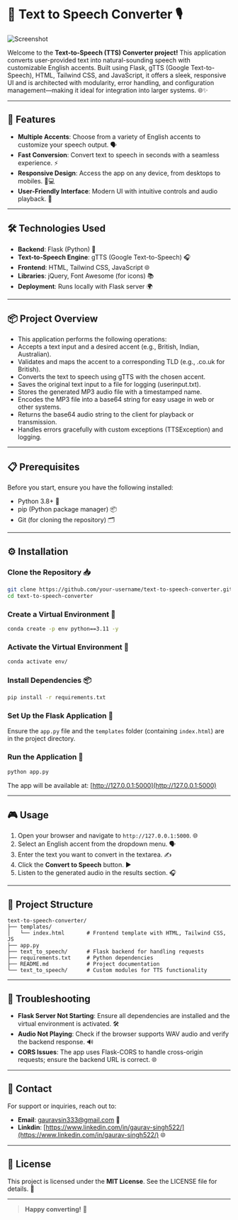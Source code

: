 # 📢 Text to Speech Converter 🎙️
![Screenshot](./images/Screenshot_26-5-2025_223812_127.0.0.1.jpeg)

Welcome to the **Text-to-Speech (TTS) Converter project!** This application converts user-provided text into natural-sounding speech with customizable English accents. Built using Flask, gTTS (Google Text-to-Speech), HTML, Tailwind CSS, and JavaScript, it offers a sleek, responsive UI and is architected with modularity, error handling, and configuration management—making it ideal for integration into larger systems. 🌐✨



---

## 🚀 Features

- **Multiple Accents**: Choose from a variety of English accents to customize your speech output. 🗣️  
- **Fast Conversion**: Convert text to speech in seconds with a seamless experience. ⚡  
- **Responsive Design**: Access the app on any device, from desktops to mobiles. 📱💻  
- **User-Friendly Interface**: Modern UI with intuitive controls and audio playback. 🎨  

---

## 🛠️ Technologies Used

- **Backend**: Flask (Python) 🐍
- **Text-to-Speech Engine**: gTTS (Google Text-to-Speech) 🎧
- **Frontend**: HTML, Tailwind CSS, JavaScript 🌐  
- **Libraries**: jQuery, Font Awesome (for icons) 📚  
- **Deployment**: Runs locally with Flask server 🌍  

---

## 📦 Project Overview
- This application performs the following operations:
- Accepts a text input and a desired accent (e.g., British, Indian, Australian).
- Validates and maps the accent to a corresponding TLD (e.g., .co.uk for British).
- Converts the text to speech using gTTS with the chosen accent.
- Saves the original text input to a file for logging (userinput.txt).
- Stores the generated MP3 audio file with a timestamped name.
- Encodes the MP3 file into a base64 string for easy usage in web or other systems.
- Returns the base64 audio string to the client for playback or transmission.
- Handles errors gracefully with custom exceptions (TTSException) and logging.

---

## 📋 Prerequisites

Before you start, ensure you have the following installed:

- Python 3.8+ 🐍  
- pip (Python package manager) 📦  
- Git (for cloning the repository) 🗂️  

---

## ⚙️ Installation

### Clone the Repository 📥
```bash
git clone https://github.com/your-username/text-to-speech-converter.git
cd text-to-speech-converter
````

### Create a Virtual Environment 🧪

```bash
conda create -p env python==3.11 -y
```

### Activate the Virtual Environment 🧪

```bash
conda activate env/
```

### Install Dependencies 📦

```bash
pip install -r requirements.txt
```

### Set Up the Flask Application 🚀

Ensure the `app.py` file and the `templates` folder (containing `index.html`) are in the project directory.

### Run the Application 🌟

```bash
python app.py
```

The app will be available at: [http://127.0.0.1:5000](http://127.0.0.1:5000)

---

## 🎮 Usage

1. Open your browser and navigate to `http://127.0.0.1:5000`. 🌐
2. Select an English accent from the dropdown menu. 🗣️
3. Enter the text you want to convert in the textarea. ✍️
4. Click the **Convert to Speech** button. ▶️
5. Listen to the generated audio in the results section. 🎧

---

## 📂 Project Structure

```
text-to-speech-converter/
├── templates/
│   └── index.html       # Frontend template with HTML, Tailwind CSS, JS
├── app.py
├── text_to_speech/      # Flask backend for handling requests
├── requirements.txt     # Python dependencies
├── README.md            # Project documentation
└── text_to_speech/      # Custom modules for TTS functionality
```

---

## 🐞 Troubleshooting

* **Flask Server Not Starting**: Ensure all dependencies are installed and the virtual environment is activated. 🛠️
* **Audio Not Playing**: Check if the browser supports WAV audio and verify the backend response. 🔊
* **CORS Issues**: The app uses Flask-CORS to handle cross-origin requests; ensure the backend URL is correct. 🌐

---

## 📧 Contact

For support or inquiries, reach out to:

* **Email**: [gauravsin333@gmail.com](mailto:gauravsin333@gmail.com) 📧
* **Linkdin**: [https://www.linkedin.com/in/gaurav-singh522/](https://www.linkedin.com/in/gaurav-singh522/) 🌐

---

## 📜 License

This project is licensed under the **MIT License**. See the LICENSE file for details. 📄

---
> **Happy converting!** 🎉

```
